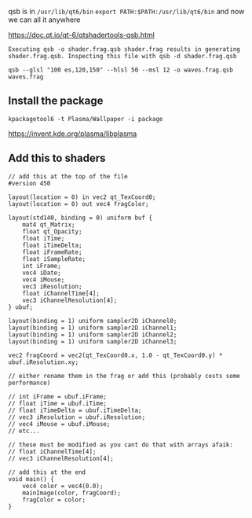 qsb is in `/usr/lib/qt6/bin` 
`export PATH:$PATH:/usr/lib/qt6/bin` and now we can all it anywhere

https://doc.qt.io/qt-6/qtshadertools-qsb.html

`Executing qsb -o shader.frag.qsb shader.frag results in generating shader.frag.qsb. Inspecting this file with qsb -d shader.frag.qsb`

`qsb --glsl "100 es,120,150" --hlsl 50 --msl 12 -o waves.frag.qsb waves.frag`


## Install the package

`kpackagetool6 -t Plasma/Wallpaper -i package`


https://invent.kde.org/plasma/libplasma


## Add this to shaders

```hlsl
// add this at the top of the file
#version 450

layout(location = 0) in vec2 qt_TexCoord0;
layout(location = 0) out vec4 fragColor;

layout(std140, binding = 0) uniform buf { 
    mat4 qt_Matrix;
    float qt_Opacity;
    float iTime;
    float iTimeDelta;
    float iFrameRate;
    float iSampleRate;
    int iFrame;
    vec4 iDate;
    vec4 iMouse;
    vec3 iResolution;
    float iChannelTime[4];
    vec3 iChannelResolution[4];
} ubuf;

layout(binding = 1) uniform sampler2D iChannel0;
layout(binding = 1) uniform sampler2D iChannel1;
layout(binding = 1) uniform sampler2D iChannel2;
layout(binding = 1) uniform sampler2D iChannel3;

vec2 fragCoord = vec2(qt_TexCoord0.x, 1.0 - qt_TexCoord0.y) * ubuf.iResolution.xy;

// either rename them in the frag or add this (probably costs some performance)

// int iFrame = ubuf.iFrame;
// float iTime = ubuf.iTime;
// float iTimeDelta = ubuf.iTimeDelta;
// vec3 iResolution = ubuf.iResolution;
// vec4 iMouse = ubuf.iMouse;
// etc...

// these must be modified as you cant do that with arrays afaik:
// float iChannelTime[4];
// vec3 iChannelResolution[4];

// add this at the end
void main() {
    vec4 color = vec4(0.0);
    mainImage(color, fragCoord);
    fragColor = color;
}
```